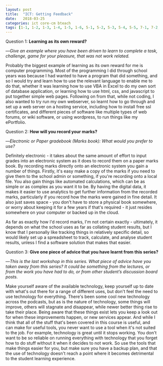 ```yaml
---
layout: post
title:  "ICT: Getting Feedback"
date:   2018-03-25
categories: ict core-cm bteach
tags: [1-1, 1-2, 1-3, 1-4, 1-5, 1-6, 5-1, 5-2, 5-3, 5-4, 5-5, 7-1, 7-2, 7-3, 7-4]
---
```

Question 1: **Learning as its own reward?**

—*Give an example where you have been driven to learn to complete a task, challenge, game for your pleasure, that was not work related.*

Probably the biggest example of learning as its own reward for me is computer programming. Most of the programming I did through school years was because I had wanted to have a program that did something, and so I would try and learn how to use the relevant language to enable me to do that, whether it was learning how to use VBA in Excel to do my own sort of database application, or learning how to use html, css, and javascript to put together simple web pages.  Following on from that, while not coding, I also wanted to try run my own webserver, so learnt how to go through and set up a web server on a hosting service, including how to install free ssl certificates, and different pieces of software like multiple types of web forums, or wiki software, or using wordpress, to run things like my ePortfolio.

Question 2: **How will you record your marks?**

—*Electronic or Paper gradebook (Marks book): What would you prefer to use?*

Definitely electronic - it takes about the same amount of effort to input grades into an electronic system as it does to record them on a paper marks book. By recording marks directly onto an electronic system you gain a number of things. Firstly, it's easy make a copy of the marks if you need to give them to the school admin or something, if you're recording onto a local file. You also gain things like automated calculations, which can be as simple or as complex as you want it to be. By having the digital data, it makes it easier to use analytics to get further information from the recorded marks, particularly if you record how the marks were gained in fine detail. It also just saves space - you don't have to store a physical book somewhere, or worry about keeping it for a few years if that's required - it just resides somewhere on your computer or backed up in the cloud.

As far as exactly how I'd record marks, I'm not certain exactly - ultimately, it depends on what the school uses as far as collating student results, but I know that I personally like tracking things in relatively specific detail, so would likely set up a spreadsheet to track, calculate, and analyse student results, unless I find a software solution that makes that easier.

Question 3: **Give one piece of advice that you have learnt from this series?**

—*This is the last workshop in this series. What piece of advice have you taken away from this series? It could be something from the lectures, or from the work you have had to do, or from other student’s discussion board posts.*

Make yourself aware of the available technology, keep yourself up to date with what's out there for a range of different uses, but don't feel the need to use technology for everything. There's been some cool new technology across the podcasts, but as is the nature of technology, some things will improve, others will stagnate and disappear, while newer better thing rise to take their place. Being aware that these things exist lets you keep a look out for when these improvements happen, or new services appear. And while I think that all of the stuff that's been covered in this course is useful, and can make for useful tools, you never want to use a tool when it's not suited to the job. For example, technology is great until it stops working. You don't want to be so reliable on running everything with technology that you forget how to do stuff without it when it decides to not work. So use the tools that make things easier for you, but make sure you have a backup plan, and that the use of technology doesn't reach a point where it becomes detrimental to the student learning experience.
